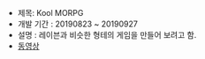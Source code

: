 + 제목: Kool MORPG
+ 개발 기간 : 20190823 ~ 20190927
+ 설명 : 레이븐과 비슷한 형테의 게임을 만들어 보려고 함.
+ [동영상](https://www.youtube.com/watch?v=97Is86wai30)
